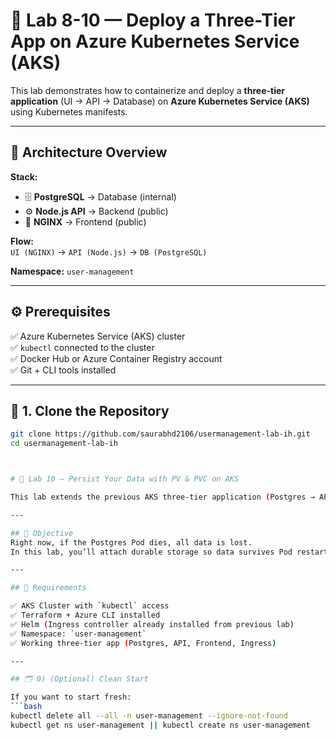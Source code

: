 # 🚀 Lab 8-10 — Deploy a Three-Tier App on Azure Kubernetes Service (AKS)

This lab demonstrates how to containerize and deploy a **three-tier application** (UI → API → Database) on **Azure Kubernetes Service (AKS)** using Kubernetes manifests.

---

## 🧱 Architecture Overview

**Stack:**
- 🗄 **PostgreSQL** → Database (internal)
- ⚙️ **Node.js API** → Backend (public)
- 🎨 **NGINX** → Frontend (public)

**Flow:**  
`UI (NGINX)` → `API (Node.js)` → `DB (PostgreSQL)`

**Namespace:** `user-management`

---

## ⚙️ Prerequisites

✅ Azure Kubernetes Service (AKS) cluster  
✅ `kubectl` connected to the cluster  
✅ Docker Hub or Azure Container Registry account  
✅ Git + CLI tools installed  

---

## 🧩 1. Clone the Repository

```bash
git clone https://github.com/saurabhd2106/usermanagement-lab-ih.git
cd usermanagement-lab-ih



# 💾 Lab 10 — Persist Your Data with PV & PVC on AKS

This lab extends the previous AKS three-tier application (Postgres → API → Frontend + Ingress) by adding **data persistence** using a **PersistentVolume (PV)** and **PersistentVolumeClaim (PVC)** backed by an **Azure Managed Disk**.

---

## 🎯 Objective
Right now, if the Postgres Pod dies, all data is lost.  
In this lab, you’ll attach durable storage so data survives Pod restarts and redeployments.

---

## 🧰 Requirements

✅ AKS Cluster with `kubectl` access  
✅ Terraform + Azure CLI installed  
✅ Helm (Ingress controller already installed from previous lab)  
✅ Namespace: `user-management`  
✅ Working three-tier app (Postgres, API, Frontend, Ingress)

---

## 🗂️ 0) (Optional) Clean Start

If you want to start fresh:
```bash
kubectl delete all --all -n user-management --ignore-not-found
kubectl get ns user-management || kubectl create ns user-management
